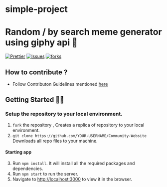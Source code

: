 # simple-project

#  Random / by search meme generator using giphy api 📝

[![Prettier](https://img.shields.io/badge/code_style-prettier-ff69b4.svg)](https://prettier.io)
[![Issues](https://img.shields.io/github/issues/chait04/meme-app-react)](#issues)
[![forks](https://img.shields.io/github/forks/chait04/meme-app-react)](#forks)

## How to contribute ? 
- Follow Contributon Guidelines mentioned [here](https://github.com/HITK-TECH-Community/Community-Website/blob/main/CONTRIBUTING.md)

##  Getting Started 👨‍💻
### Setup the repository to your local environment.

1. `fork` the repository ,     Creates a replica of repository to your local environment.
2. `git clone https://github.com/YOUR-USERNAME/Community-Website`   Downloads all repo files to your machine.

#### Starting app
3. Run `npm install`. It will install all the required packages and dependencies.
4. Run `npm start` to run the server.
5. Navigate to [http://localhost:3000](http://localhost:3000) to view it in the browser.
